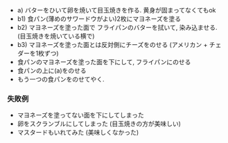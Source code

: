 - a) バターをひいて卵を焼いて目玉焼きを作る. 黄身が固まってなくてもok
- b1) 食パン(薄めのサワードウがよい)2枚にマヨネーズを塗る
- b2) マヨネーズを塗った面で フライパンのバターを拭いて, 染み込ませる. (目玉焼きを焼いている横で)
- b3) マヨネーズを塗った面とは反対側にチーズをのせる (アメリカン + チェダーを1枚ずつ)
- 食パンのマヨネーズを塗った面を下にして, フライパンにのせる
- 食パンの上に(a)をのせる
- もう一つの食パンをのせてやく.

### 失敗例
- マヨネーズを塗ってない面を下にしてしまった
- 卵をスクランブルにしてしまった (目玉焼きの方が美味しい)
- マスタードもいれてみた (美味しくなかった)
